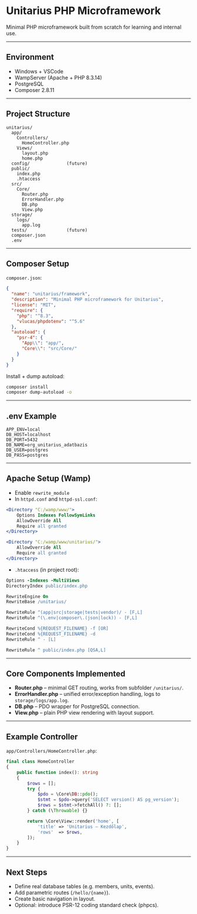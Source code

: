 # Unitarius PHP Microframework

Minimal PHP microframework built from scratch for learning and internal use.

---

## Environment

- Windows + VSCode
- WampServer (Apache + PHP 8.3.14)
- PostgreSQL
- Composer 2.8.11

---

## Project Structure

```
unitarius/
  app/
    Controllers/
      HomeController.php
    Views/
      layout.php
      home.php
  config/              (future)
  public/
    index.php
    .htaccess
  src/
    Core/
      Router.php
      ErrorHandler.php
      DB.php
      View.php
  storage/
    logs/
      app.log
  tests/               (future)
  composer.json
  .env
```

---

## Composer Setup

`composer.json`:

```json
{
  "name": "unitarius/framework",
  "description": "Minimal PHP microframework for Unitarius",
  "license": "MIT",
  "require": {
    "php": "^8.3",
    "vlucas/phpdotenv": "^5.6"
  },
  "autoload": {
    "psr-4": {
      "App\\": "app/",
      "Core\\": "src/Core/"
    }
  }
}
```

Install + dump autoload:
```sh
composer install
composer dump-autoload -o
```

---

## .env Example

```
APP_ENV=local
DB_HOST=localhost
DB_PORT=5432
DB_NAME=org_unitarius_adatbazis
DB_USER=postgres
DB_PASS=postgres
```

---

## Apache Setup (Wamp)

- Enable `rewrite_module`
- In `httpd.conf` and `httpd-ssl.conf`:

```apache
<Directory "C:/wamp/www/">
    Options Indexes FollowSymLinks
    AllowOverride All
    Require all granted
</Directory>

<Directory "C:/wamp/www/unitarius/">
    AllowOverride All
    Require all granted
</Directory>
```

- `.htaccess` (in project root):

```apache
Options -Indexes -MultiViews
DirectoryIndex public/index.php

RewriteEngine On
RewriteBase /unitarius/

RewriteRule ^(app|src|storage|tests|vendor)/ - [F,L]
RewriteRule ^(\.env|composer\.(json|lock)) - [F,L]

RewriteCond %{REQUEST_FILENAME} -f [OR]
RewriteCond %{REQUEST_FILENAME} -d
RewriteRule ^ - [L]

RewriteRule ^ public/index.php [QSA,L]
```

---

## Core Components Implemented

- **Router.php** – minimal GET routing, works from subfolder `/unitarius/`.
- **ErrorHandler.php** – unified error/exception handling, logs to `storage/logs/app.log`.
- **DB.php** – PDO wrapper for PostgreSQL connection.
- **View.php** – plain PHP view rendering with layout support.

---

## Example Controller

`app/Controllers/HomeController.php`:
```php
final class HomeController
{
    public function index(): string
    {
        $rows = [];
        try {
            $pdo = \Core\DB::pdo();
            $stmt = $pdo->query('SELECT version() AS pg_version');
            $rows = $stmt->fetchAll() ?: [];
        } catch (\Throwable) {}

        return \Core\View::render('home', [
            'title' => 'Unitarius – Kezdőlap',
            'rows'  => $rows,
        ]);
    }
}
```

---

## Next Steps

- Define real database tables (e.g. members, units, events).
- Add parametric routes (`/hello/{name}`).
- Create basic navigation in layout.
- Optional: introduce PSR-12 coding standard check (phpcs).
